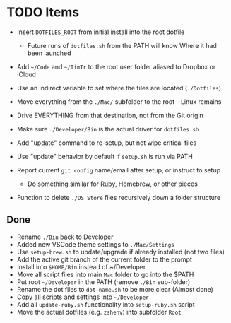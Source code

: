 # TODO Items

- Insert `DOTFILES_ROOT` from initial install into the root dotfile
    - Future runs of `dotfiles.sh` from the PATH will know Where it had been launched
    
- Add `~/Code` and `~/TimTr` to the root user folder aliased to Dropbox or iCloud
- Use an indirect variable to set where the files are located (`./Dotfiles`)
- Move everything from the `./Mac/` subfolder to the root - Linux remains
- Drive EVERYTHING from that destination, not from the Git origin
- Make sure `./Developer/Bin` is the actual driver for `dotfiles.sh`
- Add "update" command to re-setup, but not wipe critical files
- Use "update" behavior by default if `setup.sh` is run via PATH
- Report current `git config` name/email after setup, or instruct to setup
    - Do something similar for Ruby, Homebrew, or other pieces
- Function to delete `./DS_Store` files recursively down a folder structure 



## Done

- Rename `./Bin` back to Developer
- Added new VSCode theme settings to `./Mac/Settings`
- Use `setup-brew.sh` to update/upgrade if already installed (not two files)
- Add the active git branch of the current folder to the prompt
- Install into `$HOME/Bin` instead of ~/Developer
- Move all script files into main `Mac` folder to go into the $PATH
- Put root `~/Developer` in the PATH (remove `./Bin` sub-folder)
- Rename the dot files to `dot-name.sh` to be more clear (Almost done)
- Copy all scripts and settings into `~/Developer`
- Add all `update-ruby.sh` functionality into `setup-ruby.sh` script
- Move the actual dotfiles (e.g. `zshenv`) into subfolder `Root`





